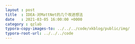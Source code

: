 ```yaml
---
layout : post
title  : IDEA-对MattNet的几个改进想法
date   : 2021-03-05 16:00:00 +0000
category : qzlab
typora-copy-images-to: ../../../code/xkblog/public/img/
typora-root-url: ../../../code
---
```


